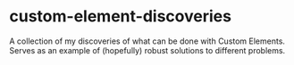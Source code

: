 # custom-element-discoveries
A collection of my discoveries of what can be done with Custom Elements. Serves as an example of (hopefully) robust solutions to different problems.
